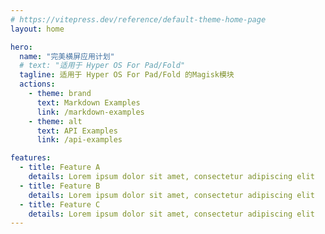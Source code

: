 ```yaml
---
# https://vitepress.dev/reference/default-theme-home-page
layout: home

hero:
  name: "完美横屏应用计划"
  # text: "适用于 Hyper OS For Pad/Fold"
  tagline: 适用于 Hyper OS For Pad/Fold 的Magisk模块
  actions:
    - theme: brand
      text: Markdown Examples
      link: /markdown-examples
    - theme: alt
      text: API Examples
      link: /api-examples

features:
  - title: Feature A
    details: Lorem ipsum dolor sit amet, consectetur adipiscing elit
  - title: Feature B
    details: Lorem ipsum dolor sit amet, consectetur adipiscing elit
  - title: Feature C
    details: Lorem ipsum dolor sit amet, consectetur adipiscing elit
---
```


